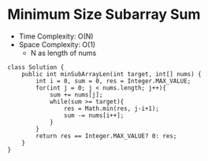 # Minimum Size Subarray Sum

- Time Complexity: O(N)
- Space Complexity: O(1)
  - N as length of nums

```
class Solution {
    public int minSubArrayLen(int target, int[] nums) {
        int i = 0, sum = 0, res = Integer.MAX_VALUE;
        for(int j = 0; j < nums.length; j++){
            sum += nums[j];
            while(sum >= target){
                res = Math.min(res, j-i+1);
                sum -= nums[i++];
            }
        }
        return res == Integer.MAX_VALUE? 0: res;
    }
}
```
